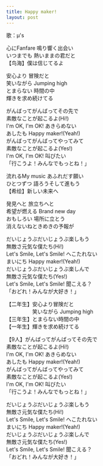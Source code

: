 ```yaml
---
title: Happy maker!
layout: post
---
```

歌：μ's

<p><a class="honoka">心にFanfare 鳴り響く出会い</a><br />
<a class="kotori">いつまでも</a> <a class="umi">熱いままの君だと</a><br />
【<a class="kotori">鸟</a><a class="umi">海</a>】僕は信じてるよ</p>

<p><a class="hanayo">安心より</a> <a class="maki">冒険だと</a><br />
<a class="rin">笑いながら Jumping high</a><br />
<a class="nico">とまらない</a> <a class="nozomi">時間の中</a><br />
<a class="eli">輝きを求め続けてる</a></p>

<p>がんばってがんばってその先で<br />
素敵なことが起こるよ(Hi!)<br />
I'm OK, I'm OK! あきらめない<br />
あしたも Happy maker!(Yeah!)<br />
がんばってがんばってやってみて<br />
素敵なことが起こるよ(Yes!)<br />
I'm OK, I'm OK! 叫びたい<br />
「行こうよ！みんなでもっとね！」</p>

<p><a class="nico">流れるMy music あふれだす願い</a><br />
<a class="nozomi">ひとつずつ</a> <a class="eli">語ろうそして進もう</a><br />
【<a class="nozomi">希</a><a class="eli">绘</a>】新しい未来へ</p>

<p><a class="kotori">発見へと</a> <a class="umi">旅立ちへと</a><br />
<a class="honoka">希望が燃える Brand new day</a><br />
<a class="rin">おもしろい</a> <a class="maki">場所に立とう</a><br />
<a class="hanayo">消えないねときめきの予報が</a></p>

<p>だいじょうぶだいじょうぶ楽しもう<br />
無敵さ元気な僕たち(Hi!)<br />
Let's Smile, Let's Smile! へこたれない<br />
まいにち Happy maker!(Yeah!)<br />
だいじょうぶだいじょうぶ楽しんで<br />
無敵さ元気な僕たち(Yes!)<br />
Let's Smile, Let's Smile! 聞こえる？<br />
「おどれ！みんなが大好き！」</p>

<p>【二年生】安心より冒険だと<br />
　　　　　笑いながら Jumping high<br />
【三年生】とまらない時間の中<br />
【一年生】輝きを求め続けてる</p>

<p>【9人】がんばってがんばってその先で<br />
素敵なことが起こるよ(Hi!)<br />
I'm OK, I'm OK! あきらめない<br />
あしたも Happy maker!(Yeah!)<br />
がんばってがんばってやってみて<br />
素敵なことが起こるよ(Yes!)<br />
I'm OK, I'm OK! 叫びたい<br />
「行こうよ！みんなでもっとね！」</p>

<p>だいじょうぶだいじょうぶ楽しもう<br />
無敵さ元気な僕たち(Hi!)<br />
Let's Smile, Let's Smile! へこたれない<br />
まいにち Happy maker!(Yeah!)<br />
だいじょうぶだいじょうぶ楽しんで<br />
無敵さ元気な僕たち(Yes!)<br />
Let's Smile, Let's Smile! 聞こえる？<br />
「おどれ！みんなが大好き！」</p>